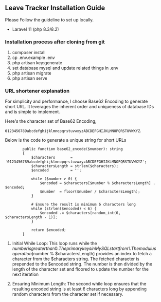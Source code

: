 ## Leave Tracker Installation Guide
Please Follow the guideline to set up locally.

- Laravel 11 (php 8.3/8.2)

### Installation process after cloning from git

1. composer install
2. cp .env.example .env
3. php artisan key:generate
4. set database mysql and update related things in .env
5. php artisan migrate
6. php artisan serve

### URL shortener explanation
For simplicity and performance, I choose Base62 Encoding to generate short URL.
It leverages the inherent order and uniqueness of database IDs and is simple to implement.

Here's the character set of Base62 Encoding,

`0123456789abcdefghijklmnopqrstuvwxyzABCDEFGHIJKLMNOPQRSTUVWXYZ`.

Below is the code to generate a unique string for short URLs

            public function base62_encode($number): string
            {
                $characters       = '0123456789abcdefghijklmnopqrstuvwxyzABCDEFGHIJKLMNOPQRSTUVWXYZ';
                $charactersLength = strlen($characters);
                $encoded          = '';

                while ($number > 0) {
                    $encoded = $characters[$number % $charactersLength] . $encoded;
                    $number  = floor($number / $charactersLength);
                }
        
                # Ensure the result is minimum 6 characters long
                while (strlen($encoded) < 6) {
                    $encoded .= $characters[random_int(0, $charactersLength - 1)];
                }
        
                return $encoded;
            }

1. Initial While Loop: This loop runs while the $number is greater than 0. The primary keys in MySQL start from 1.
The modulus operation ($number % $charactersLength) provides an index to fetch a character from the $characters string.
The fetched character is prepended to the $encoded string.
The number is then divided by the length of the character set and floored to update the number for the next iteration

2. Ensuring Minimum Length: The second while loop ensures that the resulting encoded string is at least 6 characters long by appending random characters from the character set if necessary.
